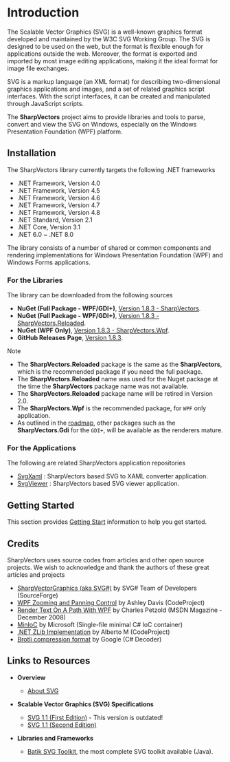 # Introduction
The Scalable Vector Graphics (SVG) is a well-known graphics format developed and maintained by the W3C SVG Working Group. The SVG is designed to be used on the web, but the format is flexible enough for applications outside the web. Moreover, the format is exported and imported by most image editing applications, making it the ideal format for image file exchanges.

SVG is a markup language (an XML format) for describing two-dimensional graphics applications and images, and a set of related graphics script interfaces. With the script interfaces, it can be created and manipulated through JavaScript scripts.

The **SharpVectors** project aims to provide libraries and tools to parse, convert and view the SVG on Windows, especially on the Windows Presentation Foundation (WPF) platform.

## Installation
The SharpVectors library currently targets the following .NET frameworks
* .NET Framework, Version 4.0
* .NET Framework, Version 4.5
* .NET Framework, Version 4.6
* .NET Framework, Version 4.7
* .NET Framework, Version 4.8
* .NET Standard, Version 2.1
* .NET Core, Version 3.1
* .NET 6.0 ~ .NET 8.0

The library consists of a number of shared or common components and rendering implementations for Windows Presentation Foundation (WPF) and Windows Forms applications.

### For the Libraries
The library can be downloaded from the following sources
* **NuGet (Full Package - WPF/GDI+)**, [Version 1.8.3 - SharpVectors](https://www.nuget.org/packages/SharpVectors/).
* **NuGet (Full Package - WPF/GDI+)**, [Version 1.8.3 - SharpVectors.Reloaded](https://www.nuget.org/packages/SharpVectors.Reloaded/).
* **NuGet (WPF Only)**, [Version 1.8.3 - SharpVectors.Wpf](https://www.nuget.org/packages/SharpVectors.Wpf/).
* **GitHub Releases Page**, [Version 1.8.3](https://github.com/ElinamLLC/SharpVectors/releases).

> [!NOTE]
> * The **SharpVectors.Reloaded** package is the same as the **SharpVectors**, which is the recommended package if you need the full package.
> * The **SharpVectors.Reloaded** name was used for the Nuget package at the time the **SharpVectors** package name was not available.
> * The **SharpVectors.Reloaded** package name will be retired in Version 2.0.
> * The **SharpVectors.Wpf** is the recommended package, for `WPF` only application.
> * As outlined in the [roadmap](https://github.com/ElinamLLC/SharpVectors/issues/147), other packages such as the **SharpVectors.Gdi** for the `GDI+`, will be available as the renderers mature.

### For the Applications
The following are related SharpVectors application repositories
* [SvgXaml](https://github.com/ElinamLLC/SvgXaml) : SharpVectors based SVG to XAML converter application.
* [SvgViewer](https://github.com/ElinamLLC/SvgViewer) : SharpVectors based SVG viewer application.

## Getting Started
This section provides [Getting Start](xref:topic_getting_started) information to help you get started.

## Credits
SharpVectors uses source codes from articles and other open source projects. We wish to acknowledge and thank 
the authors of these great articles and projects
* [SharpVectorGraphics (aka SVG#)](https://sourceforge.net/projects/svgdomcsharp/) by SVG# Team of Developers (SourceForge)
* [WPF Zooming and Panning Control](https://www.codeproject.com/KB/WPF/zoomandpancontrol.aspx) by Ashley Davis (CodeProject)
* [Render Text On A Path With WPF](https://msdn.microsoft.com/en-us/magazine/dd263097.aspx) by Charles Petzold (MSDN Magazine - December 2008)
* [MinIoC](https://github.com/microsoft/MinIoC) by Microsoft (Single-file minimal C# IoC container)
* [.NET ZLib Implementation](https://www.codeproject.com/Tips/830793/NET-ZLib-Implementation) by Alberto M (CodeProject)
* [Brotli compression format](https://github.com/google/brotli) by Google (C# Decoder)

## Links to Resources
* **Overview**
	* [About SVG](https://www.w3.org/Graphics/SVG/About.html)

* **Scalable Vector Graphics (SVG) Specifications**
	* [SVG 1.1 (First Edition)](https://www.w3.org/TR/2003/REC-SVG11-20030114/) - This version is outdated!
	* [SVG 1.1 (Second Edition)](https://www.w3.org/TR/SVG11/)

* **Libraries and Frameworks**
	* [Batik SVG Toolkit](https://xmlgraphics.apache.org/batik/), the most complete SVG toolkit available (Java).
